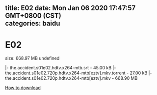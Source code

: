 
title: E02
date: Mon Jan 06 2020 17:47:57 GMT+0800 (CST)    
categories: baidu
---

# E02
size: 668.97 MB
 undefined
 
|- the.accident.s01e02.hdtv.x264-mtb.srt - 45.00 kB
|- the.accident.s01e02.720p.hdtv.x264-mtb[eztv].mkv.torrent - 27.00 kB
|- the.accident.s01e02.720p.hdtv.x264-mtb[eztv].mkv - 668.90 MB

[How to download](https://bpcam.bemobtrk.com/go/2ceec3aa-1ca2-46d6-b9ff-aaa5c184517c?jno=2328)